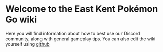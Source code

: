 # Welcome to the East Kent Pokémon Go wiki

Here you will find information about how to best use our Discord community, along with general gameplay tips. You can also edit the wiki yourself using [github](https://github.com/Pokemon-Go-East-Kent/EkPoGo-docs)
